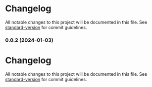 # Changelog

All notable changes to this project will be documented in this file. See [standard-version](https://github.com/conventional-changelog/standard-version) for commit guidelines.

### 0.0.2 (2024-01-03)

# Changelog

All notable changes to this project will be documented in this file. See [standard-version](https://github.com/conventional-changelog/standard-version) for commit guidelines.
